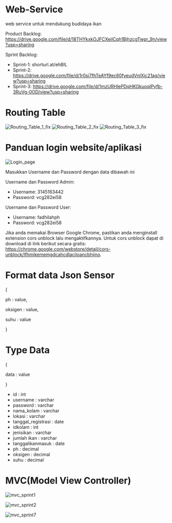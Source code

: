 
# Web-Service
web service untuk mendukung budidaya ikan

Product Backlog: https://drive.google.com/file/d/18THYkxkOJFCXeiICqh1BjhzcgTwpr_9n/view?usp=sharing

Sprint Backlog:
- Sprint-1: shorturl.at/ehBIL
- Sprint-2: https://drive.google.com/file/d/1r0si7fhTeAYf9ec60fyeudVnlXic21ag/view?usp=sharing
- Sprint-3: https://drive.google.com/file/d/1mzURHlePDqHKGkuoqlPyfb-3RuVg-0OD/view?usp=sharing


# Routing Table
![Routing_Table_1_fix](https://user-images.githubusercontent.com/62755456/127582624-9df3b7f1-a4c7-4fc6-befb-4c5bf93894c6.PNG)
![Routing_Table_2_fix](https://user-images.githubusercontent.com/62755456/127582755-df5a7502-6612-4007-a5dd-a019c066ee56.PNG)
![Routing_Table_3_fix](https://user-images.githubusercontent.com/62755456/127582641-90454ef1-c5f9-49ab-9e6d-08450c0c4e77.PNG)


# Panduan login website/aplikasi
![Login_page](https://user-images.githubusercontent.com/62755456/127580604-195c5d05-056e-438a-983e-ee3791657571.PNG)

Masukkan Username dan Password dengan data dibawah ini

Username dan Password Admin:
- Username: 3145163442
- Password: vcg282ei58

Username dan Password User:
- Username: fadhilahph
- Password: vcg282ei58

Jika anda memakai Browser Google Chrome, pastikan anda menginstall extension cors unblock lalu mengaktifkannya. Untuk cors unblock dapat di download di link berikut secara gratis: https://chrome.google.com/webstore/detail/cors-unblock/lfhmikememgdcahcdlaciloancbhjino.
# Format data Json Sensor
{

ph : value,

oksigen : value,

suhu : value

}


# Type Data
{

data : value

}
- id : int
- username : varchar
- password : varchar
- nama_kolam : varchar
- lokasi : varchar
- tanggal_registrasi : date
- idkolam : int
- jenisikan : varchar
- jumlah ikan : varchar
- tanggalikanmasuk : date
- ph : decimal
- oksigen : decimal
- suhu : decimal


# MVC(Model View Controller)
![mvc_sprint1](https://user-images.githubusercontent.com/62755456/127590719-415f8958-e377-440e-b26a-c5a9b245620a.PNG)


![mvc_sprint2](https://user-images.githubusercontent.com/62755456/127590731-20bec72c-3579-4c92-be9b-fd8d6d802e13.png)


![mvc_sprint7](https://user-images.githubusercontent.com/62755456/127590746-f2ff102f-842a-4c47-90f8-706f2f52da6f.png)
